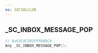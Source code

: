 ```yaml
---
ns: SOCIALCLUB
---
```

## _SC_INBOX_MESSAGE_POP

```c
// 0x63CAC501FFF66DC4
Any _SC_INBOX_MESSAGE_POP();
```

